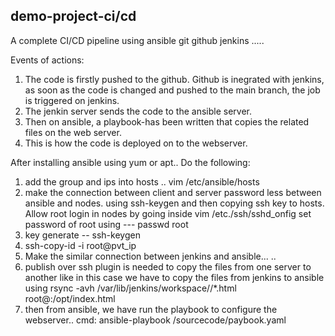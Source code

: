  ## demo-project-ci/cd
A complete CI/CD pipeline using ansible git github jenkins .....

Events of actions:
1. The code is firstly pushed to the github. Github is inegrated with jenkins, as soon as the code is changed and pushed to the main branch, the job is triggered on jenkins.
2. The jenkin server sends the code to the ansible server. 
3. Then on ansible, a playbook-has been written that copies the related files on the web server. 
4. This is how the code is deployed on to the webserver. 



After installing ansible using yum or apt..
Do the following:
1. add the group and ips into hosts .. vim /etc/ansible/hosts
2. make the connection between client and server password less between ansible and nodes. using ssh-keygen and then copying ssh key to hosts. Allow root login in nodes by going inside vim /etc./ssh/sshd_onfig set password of root using --- passwd root
4. key generate -- ssh-keygen
5. ssh-copy-id -i root@pvt_ip
6. Make the similar connection between jenkins and ansible...
..
7. publish over ssh plugin is needed to copy the files from one server to another like in this case we have to copy the files from jenkins to ansible using rsync -avh /var/lib/jenkins/workspace/<project name>/*.html root@<ansiblepvtip>:/opt/index.html
8. then from ansible, we have run the playbook to configure the webserver.. cmd: ansible-playbook /sourcecode/paybook.yaml

